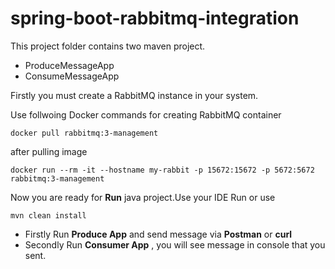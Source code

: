 # spring-boot-rabbitmq-integration

This project folder contains two maven project.

- ProduceMessageApp
- ConsumeMessageApp

Firstly you must create a RabbitMQ instance in your system.

Use follwoing Docker commands for creating RabbitMQ container

```
docker pull rabbitmq:3-management
```
after pulling image

```
docker run --rm -it --hostname my-rabbit -p 15672:15672 -p 5672:5672 rabbitmq:3-management
```

Now you are ready for **Run** java project.Use your IDE Run or use 

```
mvn clean install
```

- Firstly Run **Produce App** and send message via **Postman** or **curl**
- Secondly Run **Consumer App** , you will see message in console that you sent.
